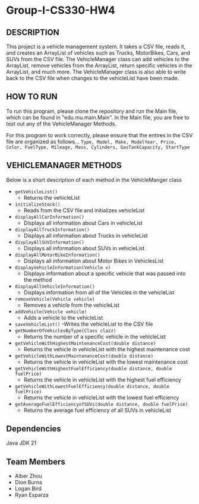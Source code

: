 # Group-I-CS330-HW4


## DESCRIPTION
This project is a vehicle management system. It takes a CSV file, reads it, and creates an ArrayList of vehicles such as Trucks, MotorBikes, Cars, and SUVs from the CSV file. The VehicleManager class can add vehicles to the ArrayList, remove vehicles from the ArrayList, return specific vehicles in the ArrayList, and much more. The VehicleManager class is also able to write back to the CSV file when changes to the vehicleList have been made. 

## HOW TO RUN
To run this program, please clone the repository and run the Main file, which can be found in "edu.mu.main.Main". In the Main file, you are free to test out any of the VehicleManager Methods. 

For this program to work correctly, please ensure that the entires in the CSV file are organized as follows...
`Type, Model, Make, ModelYear, Price, Color, FuelType, Mileage, Mass, Cylinders, GasTankCapacity, StartType`

## VEHICLEMANAGER METHODS
Below is a short description of each method in the VehicleManger class
- `getVehicleList()`
  - Returns the vehicleList
- `initializeStock()`
  - Reads from the CSV file and initializes vehicleList
- `displayAllCarInformation()`
  - Displays all information about Cars in vehicleList
- `displayAllTruckInformation()`
  - Displays all information about Trucks in vehicleList
- `displayAllSUVInformation()`
  - Displays all information about SUVs in vehicleList
- `displayAllMotorBikeInformation()`
  - Displays all information about Motor Bikes in VehiclesList
- `displayVehicleInformation(Vehicle v)`
  - Displays information about a specific vehicle that was passed into the method
- `displayAllVehicleInformation()`
  - Displays information from all of the Vehicles in the vehicleList
- `removeVehicle(Vehicle vehicle)`
  - Removes a vehicle from the vehicleList
- `addVehicle(Vehicle vehicle)`
  - Adds a vehicle to the vehicleList
- `saveVehicleList()`
  -Writes the vehicleList to the CSV file
- `getNumberOfVehiclesByType(Class clazz)`
  - Returns the number of a specific vehicle in the vehicleList
- `getVehicleWithHighestMaintenanceCost(double distance)`
  - Returns the vehicle in vehicleList with the highest maintenance cost
- `getVehicleWithLowestMaintenanceCost(double distance)`
  - Returns the vehicle in vehicleList with the lowest maintenance cost
- `getVehicleWithHighestFuelEfficiency(double distance, double fuelPrice)`
  - Returns the vehicle in vehicleList with the highest fuel efficiency
- `getVehicleWithLowestFuelEfficiency(double distance, double fuelPrice)`
  - Returns the vehicle in vehicleList with the lowest fuel efficiency
- `getAverageFuelEfficiencyofSUVs(double distance, double fuelPrice)`
  - Returns the average fuel efficiency of all SUVs in vehicleList

## Dependencies
Java JDK 21

## Team Members
- Alber Zhou
- Dion Burns
- Logan Bird
- Ryan Esparza
